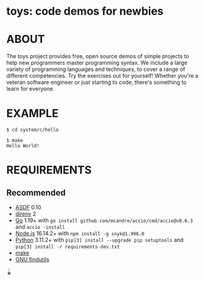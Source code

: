 # toys: code demos for newbies

# ABOUT

The toys project provides free, open source demos of simple projects to help new programmers master programming syntax. We include a large variety of programming languages and techniques, to cover a range of different competencies. Try the exercises out for yourself! Whether you're a veteran software engineer or just starting to code, there's something to learn for everyone.

# EXAMPLE

```console
$ cd system/c/hello

$ make
Hello World!
```

# REQUIREMENTS

## Recommended

* [ASDF](https://asdf-vm.com/) 0.10
* [direnv](https://direnv.net/) 2
* [Go](https://go.dev/) 1.19+ with `go install github.com/mcandre/accio/cmd/accio@v0.0.3` and `accio -install`
* [Node.js](https://www.npmjs.com/) 16.14.2+ with `npm install -g snyk@1.996.0`
* [Python](https://www.python.org/) 3.11.2+ with `pip[3] install --upgrade pip setuptools` and `pip[3] install -r requirements-dev.txt`
* [make](https://www.gnu.org/software/make/)
* [GNU findutils](https://www.gnu.org/software/findutils/)

🪀
